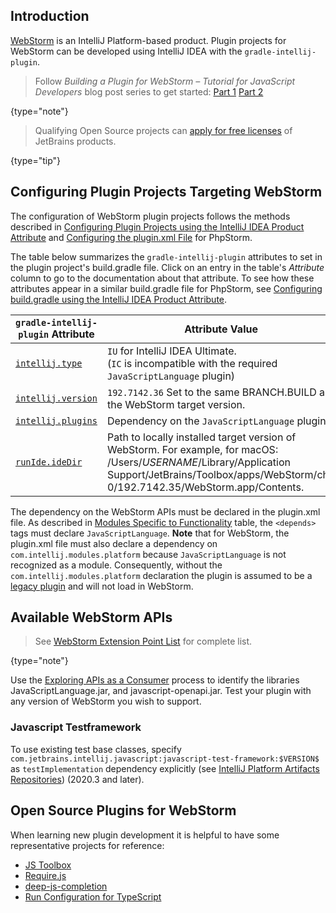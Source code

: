 [//]: # (title: WebStorm Plugin Development)

<!-- Copyright 2000-2022 JetBrains s.r.o. and other contributors. Use of this source code is governed by the Apache 2.0 license that can be found in the LICENSE file. -->

## Introduction
[WebStorm](https://www.jetbrains.com/webstorm/) is an IntelliJ Platform-based product.
Plugin projects for WebStorm can be developed using IntelliJ IDEA with the `gradle-intellij-plugin`.

  > Follow _Building a Plugin for WebStorm – Tutorial for JavaScript Developers_ blog post series to get started: [Part 1](https://blog.jetbrains.com/webstorm/2021/09/building-a-plugin-for-webstorm-part-1/) [Part 2](https://blog.jetbrains.com/webstorm/2021/11/building-a-plugin-for-webstorm-part-2/)
  >
  {type="note"}

 >  Qualifying Open Source projects can [apply for free licenses](https://www.jetbrains.com/community/opensource/) of JetBrains products.
 >
 {type="tip"}

## Configuring Plugin Projects Targeting WebStorm
The configuration of WebStorm plugin projects follows the methods described in [Configuring Plugin Projects using the IntelliJ IDEA Product Attribute](dev_alternate_products.md#configuring-plugin-projects-using-the-intellij-idea-product-attribute) and [Configuring the plugin.xml File](dev_alternate_products.md#configuring-pluginxml) for PhpStorm.

The table below summarizes the `gradle-intellij-plugin` attributes to set in the plugin project's <path>build.gradle</path> file.
Click on an entry in the table's *Attribute* column to go to the documentation about that attribute.
To see how these attributes appear in a similar <path>build.gradle</path> file for PhpStorm, see [Configuring build.gradle using the IntelliJ IDEA Product Attribute](dev_alternate_products.md#configuring-buildgradle-using-the-intellij-idea-product-attribute).

| `gradle-intellij-plugin` Attribute | Attribute Value                                                                                                                                                                                                      |
|------------------------------------|----------------------------------------------------------------------------------------------------------------------------------------------------------------------------------------------------------------------|
| [`intellij.type`][properties]      | `IU` for IntelliJ IDEA Ultimate.<br/>(`IC` is incompatible with the required `JavaScriptLanguage` plugin)                                                                                                            |
| [`intellij.version`][properties]   | `192.7142.36` Set to the same BRANCH.BUILD as the WebStorm target version.                                                                                                                                           |
| [`intellij.plugins`][properties]   | Dependency on the `JavaScriptLanguage` plugin.                                                                                                                                                                       |
| [`runIde.ideDir`][dsl]             | Path to locally installed target version of WebStorm. For example, for macOS:<br/><path>/Users/$USERNAME$/Library/Application Support/JetBrains/Toolbox/apps/WebStorm/ch-0/192.7142.35/WebStorm.app/Contents</path>. |

[properties]: https://github.com/JetBrains/gradle-intellij-plugin#intellij-platform-properties
[dsl]: https://github.com/JetBrains/gradle-intellij-plugin#running-dsl

The dependency on the WebStorm APIs must be declared in the <path>plugin.xml</path> file.
As described in [Modules Specific to Functionality](plugin_compatibility.md#modules-specific-to-functionality) table, the `<depends>` tags must declare `JavaScriptLanguage`.
**Note** that for WebStorm, the <path>plugin.xml</path> file must also declare a dependency on `com.intellij.modules.platform` because `JavaScriptLanguage` is not recognized as a module.
Consequently, without the `com.intellij.modules.platform` declaration the plugin is assumed to be a [legacy plugin](plugin_compatibility.md#declaring-plugin-dependencies) and will not load in WebStorm.

## Available WebStorm APIs

 > See [WebStorm Extension Point List](webstorm_extension_point_list.md) for complete list.
 >
 {type="note"}

Use the [Exploring APIs as a Consumer](plugin_compatibility.md#exploring-apis-as-a-consumer) process to identify the libraries <path>JavaScriptLanguage.jar</path>, and <path>javascript-openapi.jar</path>.
Test your plugin with any version of WebStorm you wish to support.

### Javascript Testframework
To use existing test base classes, specify `com.jetbrains.intellij.javascript:javascript-test-framework:$VERSION$` as `testImplementation` dependency explicitly (see [IntelliJ Platform Artifacts Repositories](intellij_artifacts.md#gradle-example-for-an-individual-module-from-the-intellij-platform)) (2020.3 and later).

## Open Source Plugins for WebStorm
When learning new plugin development it is helpful to have some representative projects for reference:
* [JS Toolbox](https://github.com/andresdominguez/jsToolbox)
* [Require.js](https://github.com/Fedott/WebStormRequireJsPlugin)
* [deep-js-completion](https://github.com/klesun/deep-js-completion)
* [Run Configuration for TypeScript](https://plugins.jetbrains.com/plugin/10841-run-configuration-for-typescript)
